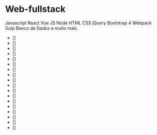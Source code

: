 # Web-fullstack
 Javascript React Vue JS Node HTML CSS jQuery Bootstrap 4 Webpack Gulp Banco de Dados e muito mais
* []
* []
* []
* []
* []
* []
* []
* []
* []
* []
* []
* []
* []
* []
* []
* []
* []
* []
